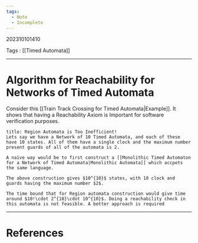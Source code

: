 ```yaml
---
tags:
  - Note
  - Incomplete
---
```

202310101410

Tags : [[Timed Automata]]

---
# Algorithm for Reachability for Networks of Timed Automata
Consider this [[Train Track Crossing for Timed Automata|Example]]. It shows that having a Reachability Axiom is Important for software verification purposes. 

```ad-warning
title: Region Automata is Too Inefficient!
Lets say we have a Network of 10 Timed Automata, and each of these have 10 states. All of them have a single clock and the maximum number present guards of all of the automata is 2.

A naïve way would be to first construct a [[Monolithic Timed Automaton for a Network of Timed Automata|Monolithic Automata]] which accpets the same language.

The above construction gives $10^{10}$ states, with 10 clock and guards having the maximum number $2$.

The time bound that for Region automata construction would give time around $10!\cdot 2^{10}\cdot 10^{10}$. Doing a reachability check in this automata is not feasible. A better approach is required
```


---
# References
